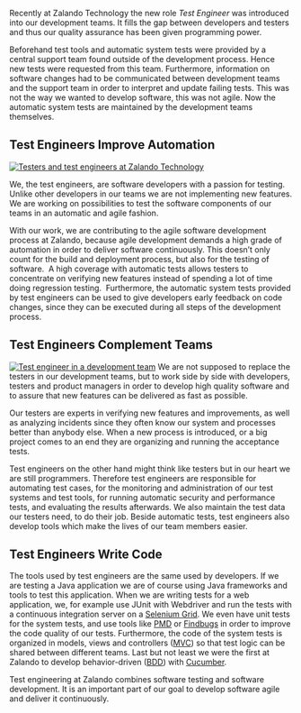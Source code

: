 <!--
.. title: Test Engineering @Zalando
.. slug: test-engineering-at-zalando
.. date: 2013-06-21 12:00:18
.. tags: automation,bdd,continuous-integration,cucumber,selenium,test-engineering,testing,testing
.. author: Enrico Hartung
.. image: test-engineering_teaser.jpg
-->

Recently at Zalando Technology the new role _Test Engineer_
was introduced into our development teams. It fills the gap between developers
and testers and thus our quality assurance has been given programming power.

Beforehand test tools and automatic system tests were provided by a central
support team found outside of the development process. Hence new tests were
requested from this team. Furthermore, information on software changes had to
be communicated between development teams and the support team in order to
interpret and update failing tests. This was not the way we wanted to develop
software, this was not agile. Now the automatic system tests are maintained by
the development teams themselves.

<!-- TEASER_END -->

## Test Engineers Improve Automation

[![Testers and test engineers at Zalando Technology](/files/2013/06/qa_small.jpg)](/files/2013/06/qa_small.jpg)

We, the test engineers, are software developers with a passion for testing.
Unlike other developers in our teams we are not implementing new features. We
are working on possibilities to test the software components of our teams in
an automatic and agile fashion.

With our work, we are contributing to the
agile software development process at Zalando, because agile development
demands a high grade of automation in order to deliver software continuously.
This doesn’t only count for the build and deployment process, but also for the
testing of software.  A high coverage with automatic tests allows testers to
concentrate on verifying new features instead of spending a lot of time doing
regression testing.  Furthermore, the automatic system tests provided by test
engineers can be used to give developers early feedback on code changes, since
they can be executed during all steps of the development process.

## Test Engineers Complement Teams

[![Test engineer in a development team](/files/2013/06/Test_Engineer_in_Dev_Team.jpg)](/files/2013/06/Test_Engineer_in_Dev_Team.jpg)
We are not supposed to replace the testers in our development
teams, but to work side by side with developers, testers and product managers
in order to develop high quality software and to assure that new features can
be delivered as fast as possible.

Our testers are experts in verifying new
features and improvements, as well as analyzing incidents since they often
know our system and processes better than anybody else. When a new process is
introduced, or a big project comes to an end they are organizing and running
the acceptance tests.

Test engineers on the other hand might think like
testers but in our heart we are still programmers. Therefore test engineers
are responsible for automating test cases, for the monitoring and
administration of our test systems and test tools, for running automatic
security and performance tests, and evaluating the results afterwards. We also
maintain the test data our testers need, to do their job. Beside automatic
tests, test engineers also develop tools which make the lives of our team
members easier.

## Test Engineers Write Code

The tools used by test engineers are the same used by developers. If we are
testing a Java application we are of course using Java frameworks and tools to
test this application. When we are writing tests for a web application, we,
for example use JUnit with Webdriver and run the tests with a continuous
integration server on a [Selenium Grid](http://code.google.com/p/selenium/wiki/Grid2). 
We even have unit tests
for the system tests, and use tools like [PMD](http://pmd.sourceforge.net/) or
[Findbugs](http://findbugs.sourceforge.net/) in order to improve the code
quality of our tests. Furthermore, the code of the system tests is organized
in models, views and controllers
([MVC](http://en.wikipedia.org/wiki/Model%E2%80%93view%E2%80%93controller)) so
that test logic can be shared between different teams. Last but not least we
were the first at Zalando to develop behavior-driven
([BDD](http://en.wikipedia.org/wiki/Behavior-driven_development)) with
[Cucumber](http://cukes.info).

Test engineering at Zalando combines software
testing and software development. It is an important part of our goal to
develop software agile and deliver it continuously.

